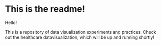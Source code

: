 This is the readme!
=======
Hello!

This is a repository of data visualization experiments and practices. Check out the healthcare datavisualization, which will be up and running shortly!
